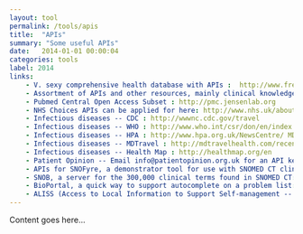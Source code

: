 ```yaml
---
layout: tool
permalink: /tools/apis
title:  "APIs"
summary: "Some useful APIs"
date:   2014-01-01 00:00:04
categories: tools
label: 2014
links:
    - V. sexy comprehensive health database with APIs :  http://www.freebase.com/view/medicine
    - Assortment of APIs and other resources, mainly clinical knowledge : http://www.openclinical.org/dld_asbruInterpreter.html
    - Pubmed Central Open Access Subset : http://pmc.jensenlab.org
    - NHS Choices APIs can be applied for here: http://www.nhs.uk/aboutNHSChoices/professionals/syndication/Pages/Webservices.aspx
    - Infectious diseases -- CDC : http://wwwnc.cdc.gov/travel
    - Infectious diseases -- WHO : http://www.who.int/csr/don/en/index.html
    - Infectious diseases -- HPA : http://www.hpa.org.uk/NewsCentre/ MDTravel
    - Infectious diseases -- MDTravel : http://mdtravelhealth.com/recent_health_alerts.php
    - Infectious diseases -- Health Map : http://healthmap.org/en
    - Patient Opinion -- Email info@patientopinion.org.uk for an API key : http://www.patientopinion.org.uk
    - APIs for SNOFyre, a demonstrator tool for use with SNOMED CT clinical records for aggregation and analysis, giving a range of functions such as browsing the terminology : https://code.google.com/p/snofyre
    - SNOB, a server for the 300,000 clinical terms found in SNOMED CT: http://snob.eggbird.eu
    - BioPortal, a quick way to support autocomplete on a problem list: http://bioportal.bioontology.org
    - ALISS (Access to Local Information to Support Self-management -- Scottish info) -- community assets of all sorts to help you live well with a long-term condition. Documentation at : http://aliss-engineclub.readthedocs.org
---
```


Content goes here...